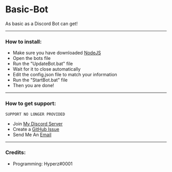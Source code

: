 # Basic-Bot
As basic as a Discord Bot can get!

---

### How to install:

- Make sure you have downloaded [NodeJS](https://nodejs.org)
- Open the bots file
- Run the "UpdateBot.bat" file
- Wait for it to close automatically
- Edit the config.json file to match your information
- Run the "StartBot.bat" file
- Then you are done!

---

### How to get support:

```SUPPORT NO LONGER PROVIDED```

- Join [My Discord Server](https://hyperz.dev/discord)
- Create a [GitHub Issue](https://github.com/Itz-Hyperz/Assistant-Bot/issues)
- Send Me An [Email](mailto:logan@hyperz.dev)

---

### Credits:

- Programming: Hyperz#0001
